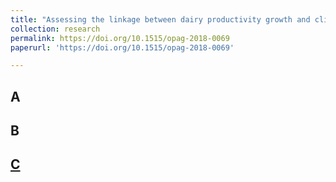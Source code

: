 ```yaml
---
title: "Assessing the linkage between dairy productivity growth and climatic variability: The case of New York State"
collection: research
permalink: https://doi.org/10.1515/opag-2018-0069
paperurl: 'https://doi.org/10.1515/opag-2018-0069'

---
```


## A 

## B

## [C](https://twitter.com/home) 

